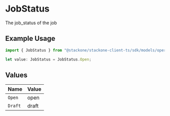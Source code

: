 # JobStatus

The job_status of the job

## Example Usage

```typescript
import { JobStatus } from "@stackone/stackone-client-ts/sdk/models/operations";

let value: JobStatus = JobStatus.Open;
```

## Values

| Name    | Value   |
| ------- | ------- |
| `Open`  | open    |
| `Draft` | draft   |